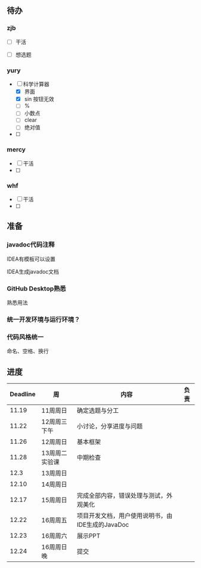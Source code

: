 ## 待办

### zjb

- [ ] 干活
- [ ] 想选题



### yury

- [ ] 科学计算器
  - [x] 界面
  - [x] sin 按钮无效
  - [ ] %
  - [ ] 小数点
  - [ ] clear
  - [ ] 绝对值

- [ ] 



### mercy

- [ ] 干活
- [ ] 



### whf

- [ ] 干活
- [ ] 





## 准备

### javadoc代码注释

IDEA有模板可以设置

IDEA生成javadoc文档



### GitHub Desktop熟悉

熟悉用法



### 统一开发环境与运行环境？





### 代码风格统一

命名、空格、换行





## 进度

| Deadline | 周             | 内容                                             | 负责 |
| -------- | -------------- | ------------------------------------------------ | ---- |
| 11.19    | 11周周日       | 确定选题与分工                                   |      |
| 11.22    | 12周周三下午   | 小讨论，分享进度与问题                           |      |
| 11.26    | 12周周日       | 基本框架                                         |      |
| 11.28    | 13周周二实验课 | 中期检查                                         |      |
| 12.3     | 13周周日       |                                                  |      |
| 12.10    | 14周周日       |                                                  |      |
| 12.17    | 15周周日       | 完成全部内容，错误处理与测试，外观美化           |      |
| 12.22    | 16周周五       | 项目开发文档，用户使用说明书，由IDE生成的JavaDoc |      |
| 12.23    | 16周周六       | 展示PPT                                          |      |
| 12.24    | 16周周日晚     | 提交                                             |      |







